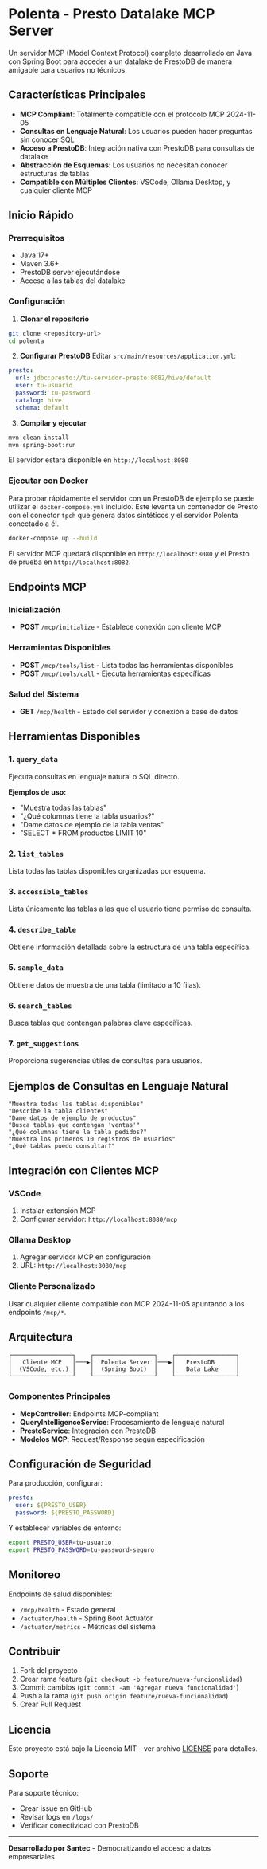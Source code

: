 # Polenta - Presto Datalake MCP Server 

Un servidor MCP (Model Context Protocol) completo desarrollado en Java con Spring Boot para acceder a un datalake de PrestoDB de manera amigable para usuarios no técnicos.

## Características Principales

- **MCP Compliant**: Totalmente compatible con el protocolo MCP 2024-11-05
- **Consultas en Lenguaje Natural**: Los usuarios pueden hacer preguntas sin conocer SQL
- **Acceso a PrestoDB**: Integración nativa con PrestoDB para consultas de datalake
- **Abstracción de Esquemas**: Los usuarios no necesitan conocer estructuras de tablas
- **Compatible con Múltiples Clientes**: VSCode, Ollama Desktop, y cualquier cliente MCP

## Inicio Rápido

### Prerrequisitos

- Java 17+
- Maven 3.6+
- PrestoDB server ejecutándose
- Acceso a las tablas del datalake

### Configuración

1. **Clonar el repositorio**
```bash
git clone <repository-url>
cd polenta
```

2. **Configurar PrestoDB**
Editar `src/main/resources/application.yml`:
```yaml
presto:
  url: jdbc:presto://tu-servidor-presto:8082/hive/default
  user: tu-usuario
  password: tu-password
  catalog: hive
  schema: default
```

3. **Compilar y ejecutar**
 ```bash
 mvn clean install
 mvn spring-boot:run
 ```

 El servidor estará disponible en `http://localhost:8080`

### Ejecutar con Docker

Para probar rápidamente el servidor con un PrestoDB de ejemplo se puede
utilizar el `docker-compose.yml` incluido. Este levanta un contenedor de
Presto con el conector `tpch` que genera datos sintéticos y el servidor
Polenta conectado a él.

```bash
docker-compose up --build
```

El servidor MCP quedará disponible en `http://localhost:8080` y el Presto
de prueba en `http://localhost:8082`.

## Endpoints MCP

### Inicialización
- **POST** `/mcp/initialize` - Establece conexión con cliente MCP

### Herramientas Disponibles
- **POST** `/mcp/tools/list` - Lista todas las herramientas disponibles
- **POST** `/mcp/tools/call` - Ejecuta herramientas específicas

### Salud del Sistema
- **GET** `/mcp/health` - Estado del servidor y conexión a base de datos

## Herramientas Disponibles

### 1. `query_data`
Ejecuta consultas en lenguaje natural o SQL directo.

**Ejemplos de uso:**
- "Muestra todas las tablas"
- "¿Qué columnas tiene la tabla usuarios?"
- "Dame datos de ejemplo de la tabla ventas"
- "SELECT * FROM productos LIMIT 10"

### 2. `list_tables`
Lista todas las tablas disponibles organizadas por esquema.

### 3. `accessible_tables`
Lista únicamente las tablas a las que el usuario tiene permiso de consulta.

### 4. `describe_table`
Obtiene información detallada sobre la estructura de una tabla específica.

### 5. `sample_data`
Obtiene datos de muestra de una tabla (limitado a 10 filas).

### 6. `search_tables`
Busca tablas que contengan palabras clave específicas.

### 7. `get_suggestions`
Proporciona sugerencias útiles de consultas para usuarios.

## Ejemplos de Consultas en Lenguaje Natural

```
"Muestra todas las tablas disponibles"
"Describe la tabla clientes"
"Dame datos de ejemplo de productos"
"Busca tablas que contengan 'ventas'"
"¿Qué columnas tiene la tabla pedidos?"
"Muestra los primeros 10 registros de usuarios"
"¿Qué tablas puedo consultar?"
```

## Integración con Clientes MCP

### VSCode
1. Instalar extensión MCP
2. Configurar servidor: `http://localhost:8080/mcp`

### Ollama Desktop
1. Agregar servidor MCP en configuración
2. URL: `http://localhost:8080/mcp`

### Cliente Personalizado
Usar cualquier cliente compatible con MCP 2024-11-05 apuntando a los endpoints `/mcp/*`.

## Arquitectura

```
┌─────────────────┐    ┌─────────────────┐    ┌─────────────────┐
│   Cliente MCP   │───▶│  Polenta Server │───▶│   PrestoDB      │
│  (VSCode, etc.) │    │  (Spring Boot)  │    │   Data Lake     │
└─────────────────┘    └─────────────────┘    └─────────────────┘
```

### Componentes Principales

- **McpController**: Endpoints MCP-compliant
- **QueryIntelligenceService**: Procesamiento de lenguaje natural
- **PrestoService**: Integración con PrestoDB
- **Modelos MCP**: Request/Response según especificación

## Configuración de Seguridad

Para producción, configurar:

```yaml
presto:
  user: ${PRESTO_USER}
  password: ${PRESTO_PASSWORD}
```

Y establecer variables de entorno:
```bash
export PRESTO_USER=tu-usuario
export PRESTO_PASSWORD=tu-password-seguro
```

## Monitoreo

Endpoints de salud disponibles:
- `/mcp/health` - Estado general
- `/actuator/health` - Spring Boot Actuator
- `/actuator/metrics` - Métricas del sistema

## Contribuir

1. Fork del proyecto
2. Crear rama feature (`git checkout -b feature/nueva-funcionalidad`)
3. Commit cambios (`git commit -am 'Agregar nueva funcionalidad'`)
4. Push a la rama (`git push origin feature/nueva-funcionalidad`)
5. Crear Pull Request

## Licencia

Este proyecto está bajo la Licencia MIT - ver archivo [LICENSE](LICENSE) para detalles.

## Soporte

Para soporte técnico:
- Crear issue en GitHub
- Revisar logs en `/logs/`
- Verificar conectividad con PrestoDB

---

**Desarrollado por Santec** - Democratizando el acceso a datos empresariales 
